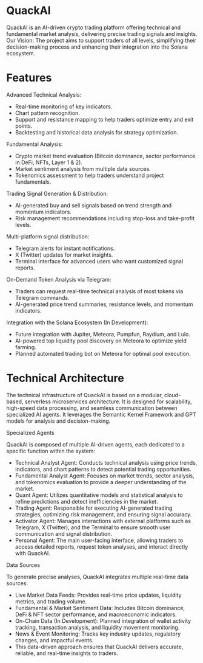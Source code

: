 # QuackAI

QuackAI is an AI-driven crypto trading platform offering technical and fundamental market analysis, delivering precise trading signals and insights.
Our Vision: The project aims to support traders of all levels, simplifying their decision-making process and enhancing their integration into the Solana ecosystem.

# Features

Advanced Technical Analysis:

- Real-time monitoring of key indicators.
- Chart pattern recognition.
- Support and resistance mapping to help traders optimize entry and exit points.
- Backtesting and historical data analysis for strategy optimization.

Fundamental Analysis:

- Crypto market trend evaluation (Bitcoin dominance, sector performance in DeFi, NFTs, Layer 1 & 2).
- Market sentiment analysis from multiple data sources.
- Tokenomics assessment to help traders understand project fundamentals.

Trading Signal Generation & Distribution:

- AI-generated buy and sell signals based on trend strength and momentum indicators.
- Risk management recommendations including stop-loss and take-profit levels.

Multi-platform signal distribution:

- Telegram alerts for instant notifications.
- X (Twitter) updates for market insights.
- Terminal interface for advanced users who want customized signal reports.

On-Demand Token Analysis via Telegram:

- Traders can request real-time technical analysis of most tokens via Telegram commands.
- AI-generated price trend summaries, resistance levels, and momentum indicators.

Integration with the Solana Ecosystem (In Development):

- Future integration with Jupiter, Meteora, Pumpfun, Raydium, and Lulo.
- AI-powered top liquidity pool discovery on Meteora to optimize yield farming.
- Planned automated trading bot on Meteora for optimal pool execution.

# Technical Architecture

The technical infrastructure of QuackAI is based on a modular, cloud-based, serverless microservices architecture. It is designed for scalability, high-speed data processing, and seamless communication between specialized AI agents. It leverages the Semantic Kernel Framework and GPT models for analysis and decision-making.

Specialized Agents

QuackAI is composed of multiple AI-driven agents, each dedicated to a specific function within the system:

- Technical Analyst Agent: Conducts technical analysis using price trends, indicators, and chart patterns to detect potential trading opportunities.
- Fundamental Analyst Agent: Focuses on market trends, sector analysis, and tokenomics evaluation to provide a deeper understanding of the market.
- Quant Agent: Utilizes quantitative models and statistical analysis to refine predictions and detect inefficiencies in the market.
- Trading Agent: Responsible for executing AI-generated trading strategies, optimizing risk management, and ensuring signal accuracy.
- Activator Agent: Manages interactions with external platforms such as Telegram, X (Twitter), and the Terminal to ensure smooth user communication and signal distribution.
- Personal Agent: The main user-facing interface, allowing traders to access detailed reports, request token analyses, and interact directly with QuackAI.

Data Sources

To generate precise analyses, QuackAI integrates multiple real-time data sources:

- Live Market Data Feeds: Provides real-time price updates, liquidity metrics, and trading volume.
- Fundamental & Market Sentiment Data: Includes Bitcoin dominance, DeFi & NFT sector performance, and macroeconomic indicators.
- On-Chain Data (In Development): Planned integration of wallet activity tracking, transaction analysis, and liquidity movement monitoring.
- News & Event Monitoring: Tracks key industry updates, regulatory changes, and impactful events.
- This data-driven approach ensures that QuackAI delivers accurate, reliable, and real-time insights to traders.

